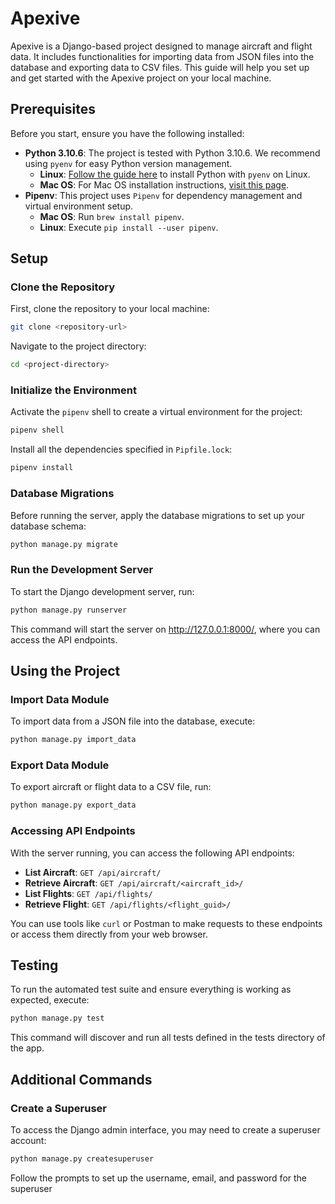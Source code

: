 # Apexive

Apexive is a Django-based project designed to manage aircraft and flight data. It includes functionalities for importing data from JSON files into the database and exporting data to CSV files. This guide will help you set up and get started with the Apexive project on your local machine.

## Prerequisites

Before you start, ensure you have the following installed:

- **Python 3.10.6**: The project is tested with Python 3.10.6. We recommend using `pyenv` for easy Python version management.
  - **Linux**: [Follow the guide here](https://realpython.com/intro-to-pyenv/#installing-pyenv) to install Python with `pyenv` on Linux.
  - **Mac OS**: For Mac OS installation instructions, [visit this page](https://github.com/pyenv/pyenv#installation).
- **Pipenv**: This project uses `Pipenv` for dependency management and virtual environment setup.
  - **Mac OS**: Run `brew install pipenv`.
  - **Linux**: Execute `pip install --user pipenv`.

## Setup

### Clone the Repository

First, clone the repository to your local machine:

```bash
git clone <repository-url>
```

Navigate to the project directory:

```bash
cd <project-directory>
```

### Initialize the Environment

Activate the `pipenv` shell to create a virtual environment for the project:

```bash
pipenv shell
```

Install all the dependencies specified in `Pipfile.lock`:

```bash
pipenv install
```

### Database Migrations

Before running the server, apply the database migrations to set up your database schema:

```bash
python manage.py migrate
```

### Run the Development Server

To start the Django development server, run:

```bash
python manage.py runserver
```

This command will start the server on http://127.0.0.1:8000/, where you can access the API endpoints.

## Using the Project

### Import Data Module

To import data from a JSON file into the database, execute:

```bash
python manage.py import_data
```

### Export Data Module

To export aircraft or flight data to a CSV file, run:

```bash
python manage.py export_data
```

### Accessing API Endpoints

With the server running, you can access the following API endpoints:

- **List Aircraft**: `GET /api/aircraft/`
- **Retrieve Aircraft**: `GET /api/aircraft/<aircraft_id>/`
- **List Flights**: `GET /api/flights/`
- **Retrieve Flight**: `GET /api/flights/<flight_guid>/`

You can use tools like `curl` or Postman to make requests to these endpoints or access them directly from your web browser.

## Testing

To run the automated test suite and ensure everything is working as expected, execute:

```bash
python manage.py test
```

This command will discover and run all tests defined in the tests directory of the app.

## Additional Commands

### Create a Superuser

To access the Django admin interface, you may need to create a superuser account:

```bash
python manage.py createsuperuser
```

Follow the prompts to set up the username, email, and password for the superuser
